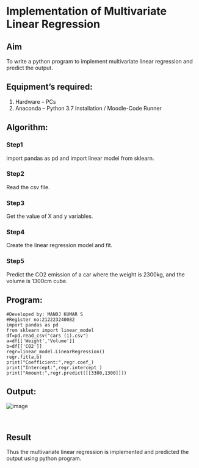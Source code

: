 # Implementation of Multivariate Linear Regression
## Aim
To write a python program to implement multivariate linear regression and predict the output.
## Equipment’s required:
1.	Hardware – PCs
2.	Anaconda – Python 3.7 Installation / Moodle-Code Runner
## Algorithm:
### Step1

import pandas as pd and import linear model from sklearn.
### Step2

Read the csv file.
### Step3

Get the value of X and y variables.
### Step4

Create the linear regression model and fit.
### Step5

Predict the CO2 emission of a car where the weight is 2300kg, and the volume is 1300cm cube.

## Program:
```
#Developed by: MANOJ KUMAR S
#Register no:212223240082
import pandas as pd
from sklearn import linear_model
df=pd.read_csv("cars (1).csv")
a=df[['Weight','Volume']]
b=df[['CO2']]
regr=linear_model.LinearRegression()
regr.fit(a,b)
print("Coefficient:",regr.coef_)
print("Intercept:",regr.intercept_)
print("Amount:",regr.predict([[3300,1300]]))

```
## Output:
![image](https://github.com/Mkumar262006/Multivariate-Linear-Regression/assets/147139472/4c8c25ee-98da-44df-b319-a228e53b5099)


<br>

## Result
Thus the multivariate linear regression is implemented and predicted the output using python program.
